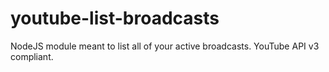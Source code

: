# youtube-list-broadcasts
NodeJS module meant to list all of your active broadcasts. YouTube API v3 compliant.

